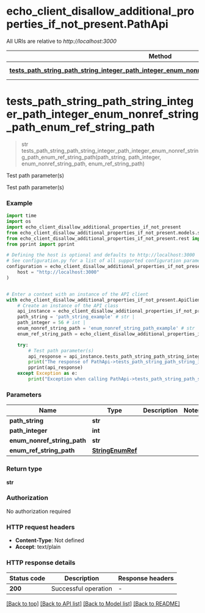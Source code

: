 # echo_client_disallow_additional_properties_if_not_present.PathApi

All URIs are relative to *http://localhost:3000*

Method | HTTP request | Description
------------- | ------------- | -------------
[**tests_path_string_path_string_integer_path_integer_enum_nonref_string_path_enum_ref_string_path**](PathApi.md#tests_path_string_path_string_integer_path_integer_enum_nonref_string_path_enum_ref_string_path) | **GET** /path/string/{path_string}/integer/{path_integer}/{enum_nonref_string_path}/{enum_ref_string_path} | Test path parameter(s)


# **tests_path_string_path_string_integer_path_integer_enum_nonref_string_path_enum_ref_string_path**
> str tests_path_string_path_string_integer_path_integer_enum_nonref_string_path_enum_ref_string_path(path_string, path_integer, enum_nonref_string_path, enum_ref_string_path)

Test path parameter(s)

Test path parameter(s)

### Example


```python
import time
import os
import echo_client_disallow_additional_properties_if_not_present
from echo_client_disallow_additional_properties_if_not_present.models.string_enum_ref import StringEnumRef
from echo_client_disallow_additional_properties_if_not_present.rest import ApiException
from pprint import pprint

# Defining the host is optional and defaults to http://localhost:3000
# See configuration.py for a list of all supported configuration parameters.
configuration = echo_client_disallow_additional_properties_if_not_present.Configuration(
    host = "http://localhost:3000"
)


# Enter a context with an instance of the API client
with echo_client_disallow_additional_properties_if_not_present.ApiClient(configuration) as api_client:
    # Create an instance of the API class
    api_instance = echo_client_disallow_additional_properties_if_not_present.PathApi(api_client)
    path_string = 'path_string_example' # str | 
    path_integer = 56 # int | 
    enum_nonref_string_path = 'enum_nonref_string_path_example' # str | 
    enum_ref_string_path = echo_client_disallow_additional_properties_if_not_present.StringEnumRef() # StringEnumRef | 

    try:
        # Test path parameter(s)
        api_response = api_instance.tests_path_string_path_string_integer_path_integer_enum_nonref_string_path_enum_ref_string_path(path_string, path_integer, enum_nonref_string_path, enum_ref_string_path)
        print("The response of PathApi->tests_path_string_path_string_integer_path_integer_enum_nonref_string_path_enum_ref_string_path:\n")
        pprint(api_response)
    except Exception as e:
        print("Exception when calling PathApi->tests_path_string_path_string_integer_path_integer_enum_nonref_string_path_enum_ref_string_path: %s\n" % e)
```



### Parameters


Name | Type | Description  | Notes
------------- | ------------- | ------------- | -------------
 **path_string** | **str**|  | 
 **path_integer** | **int**|  | 
 **enum_nonref_string_path** | **str**|  | 
 **enum_ref_string_path** | [**StringEnumRef**](.md)|  | 

### Return type

**str**

### Authorization

No authorization required

### HTTP request headers

 - **Content-Type**: Not defined
 - **Accept**: text/plain

### HTTP response details

| Status code | Description | Response headers |
|-------------|-------------|------------------|
**200** | Successful operation |  -  |

[[Back to top]](#) [[Back to API list]](../README.md#documentation-for-api-endpoints) [[Back to Model list]](../README.md#documentation-for-models) [[Back to README]](../README.md)

